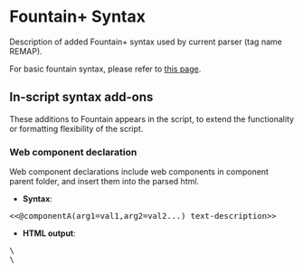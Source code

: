 # Fountain+ Syntax

Description of added Fountain+ syntax used by current parser (tag name REMAP).

For basic fountain syntax, please refer to [this page](http://fountain.io/syntax).

## In-script syntax add-ons

These additions to Fountain appears in the script, to extend the functionality or formatting flexibility of the script.

### Web component declaration

Web component declarations include web components in component parent folder, and insert them into the parsed html.

* **Syntax**: 
<pre>
<<@componentA(arg1=val1,arg2=val2...) text-description>>
</pre>
* **HTML output**: 
<pre>
\<link rel="import" href="components/componentA.html"\> 
\<!-- once per file --\> \<componentA arg1="val1" arg2="val2">text description</component\>
</pre>
* **Description**: 

Web components only appear in Action; The components parent folder can be specified with parser parameters.

### Use specific CSS class declaration

Script matching this syntax will be applied with given CSS class in addition to existing classes that is belongs to.

* **Syntax**:
<pre>
<<@CSS-class-addon: text-description>>
</pre>
* **HTML output**:
<pre>
\<span class="CSS-class-addon"\>
text-description
\</span\>
</pre>
* **Description**:


## Preamble section syntax add-ons

These additions to Fountain appears in the Preamble section, to help defining environments such as Javascript code inclusion and CSS classes

### Environment declaration

Environment declarations declare Javascript variables for usage in the parsed html or web components;

* **Syntax**: 
<pre>
# Environment 
[variable1] javascript code
... 
# ...
</pre>
* **HTML output**: 
<pre>
\<script\>var name1 = javascript code;...\</script\>
</pre>
* **Description**: A few keywords, such as 'include' are retained for special purposes

  #### Specially handled environments:

  ###### Include

  Includes insert Javascript code from specified files into the parsed html.

  * **Syntax**: 
  <pre>
  [include1] filename
  </pre>
  * **HTML output**: 
  <pre>
  \<script src="js/filename"\>\</script\>
  </pre>
  * **Description**: The includes parent folder can be specified with parser parameters

**Pending**: should the following ones be generalized, or handled by plugins to the parser?
  
### Character type declaration

Character type declarations generate a table and apply corresponding CSS classes for character types description.

* **Syntax**: 
<pre>
# CharacterTypes 
[type1] description
... 
# ...
</pre>
* **HTML output**: 
<pre>
\<div id="charactertypecontent"\>
  \<table\>
    \<td\>
      \<p class=type1-def\>type1\</p\>
      \<p class=charactertypecontent-desc\>description\</p\>
    \</td\>
  \</table\>
\</div\>
</pre>
* **Description**: Characters in character declaration section will be associated with classes declared in this section.

### Character declaration

Character declarations declare characters, and associate them with CSS classes of the types that they belong to.

* **Syntax**: 
<pre>
# Characters 
name1 [type1] description
... 
# ...
</pre>
* **HTML output**:
<pre>
\<div id="charactercontent"\>
  \<p class='name1-def'\>name1\</p\>
  \<p class='charactercontent-desc'\>description\</p\>
\</div\>
</pre>
* **Description**: By correlating a character name here with a character type, all the dialogues of this character will be assigned corresponding class for the character's type

### Setting declaration

Setting declarations describe other settings that want to get rendered in the html.

* **Syntax**: 
<pre>
# Settings 
[name1] description
... 
# ...
</pre>
* **HTML output**:
<pre>
\<div id="settingcontent"\>
  \<p class='name1-def'\>name1\</p\>
  \<p class='settingcontent-desc'\>description\</p\>
\</div\>
</pre>
* **Description**: Settings declarations has the same syntax as character type declarations

### Body declaration

Body declaration declares the beginning of the actual script.

* **Syntax**: 
<pre>
# Body 
...
</pre>
* **HTML output**:
<pre>
\<div id="scriptbody"\>
    ...
\</div\>
</pre>
* **Description**: Body declaration should be the last of the preamble sections; and all content after this section will be parsed with fountain syntax and web component syntax
